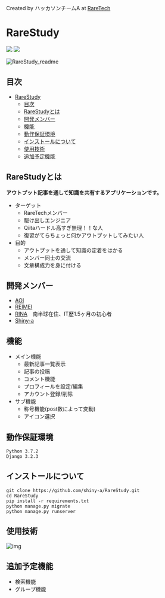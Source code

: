 Created by ハッカソンチームA  at  [RareTech](https://raretech.site/)

# RareStudy
![](https://img.shields.io/badge/Python-3.7.2-blue) ![](https://img.shields.io/badge/Django-3.2.3-orange)

![RareStudy_readme](https://user-images.githubusercontent.com/84213832/122702029-e8a2b400-d291-11eb-9cf8-0e9301c41bc5.gif)


## 目次

- [RareStudy](#rarestudy)
  - [目次](#目次)
  - [RareStudyとは](#rarestudyとは)
  - [開発メンバー](#開発メンバー)
  - [機能](#機能)
  - [動作保証環境](#動作保証環境)
  - [インストールについて](#インストールについて)
  - [使用技術](#使用技術)
  - [追加予定機能](#追加予定機能)

## RareStudyとは
**アウトプット記事を通して知識を共有するアプリケーションです。**
* ターゲット
    *   RareTechメンバー
    *   駆け出しエンジニア
    *   Qiitaハードル高すぎ無理！！な人
    *   復習がてらちょっと何かアウトプットしてみたい人
* 目的
    *   アウトプットを通して知識の定着をはかる
    *   メンバー同士の交流
    *   文章構成力を身に付ける

## 開発メンバー
- [AOI](https://github.com/orang-0840)
- [REIMEI](https://github.com/Reimei1213)
- [RINA](https://github.com/Rinasham)　南半球在住、IT歴1.5ヶ月の初心者
- [Shiny-a](https://github.com/shiny-a)

## 機能
*   メイン機能
    *   最新記事一覧表示
    *   記事の投稿
    *   コメント機能
    *   プロフィールを設定/編集
    *   アカウント登録/削除
*   サブ機能
    *   称号機能(post数によって変動)
    *   アイコン選択

## 動作保証環境
```
Python 3.7.2
Django 3.2.3
```

## インストールについて
```
git clone https://github.com/shiny-a/RareStudy.git
cd RareStudy
pip install -r requirements.txt
python manage.py migrate
python manage.py runserver
```
## 使用技術
![img](https://user-images.githubusercontent.com/84213832/122704212-90ba7c00-d296-11eb-86f3-88ec4f42be32.JPG)


## 追加予定機能
- 検索機能
- グループ機能